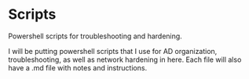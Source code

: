# Scripts
Powershell scripts for troubleshooting and hardening.

I will be putting powershell scripts that I use for AD organization, troubleshooting, as well as network hardening in here.  Each file will also have a .md file with notes and instructions.
